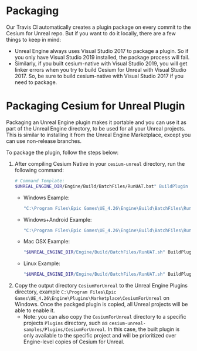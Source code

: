 
# Packaging

Our Travis CI automatically creates a plugin package on every commit to the Cesium for Unreal repo. But if you want to do it locally, there are a few things to keep in mind:

* Unreal Engine always uses Visual Studio 2017 to package a plugin. So if you only have Visual Studio 2019 installed, the package process will fail.
* Similarly, if you built cesium-native with Visual Studio 2019, you will get linker errors when you try to build Cesium for Unreal with Visual Studio 2017. So, be sure to build cesium-native with Visual Studio 2017 if you need to package.

# Packaging Cesium for Unreal Plugin

Packaging an Unreal Engine plugin makes it portable and you can use it as part of the Unreal Engine directory, to be used for all your Unreal projects. This is similar to installing it from the Unreal Engine Marketplace, except you can use non-release branches.

To package the plugin, follow the steps below:

1. After compiling Cesium Native in your `cesium-unreal` directory, run the following command:
    ```bash
    # Command Template:
    $UNREAL_ENGINE_DIR/Engine/Build/BatchFiles/RunUAT.bat" BuildPlugin -Plugin="<absolute path to cesium-unreal/CesiumForUnreal.uplugin>" -Package="<absolute path to output directory>" -CreateSubFolder -TargetPlatforms=<target platforms>
    ```
    * Windows Example:
        ```cmd
        "C:\Program Files\Epic Games\UE_4.26\Engine\Build\BatchFiles\RunUAT.bat" BuildPlugin -Plugin="C:\workspace\cesium-unreal\CesiumForUnreal.uplugin" -Package="C:\workspace\Packages\CesiumForUnreal" -CreateSubFolder -TargetPlatforms=Win64
        ```
    * Windows+Android Example:
        ```cmd
        "C:\Program Files\Epic Games\UE_4.26\Engine\Build\BatchFiles\RunUAT.bat" BuildPlugin -Plugin="C:\workspace\cesium-unreal\CesiumForUnreal.uplugin" -Package="C:\workspace\Packages\CesiumForUnreal" -CreateSubFolder -TargetPlatforms=Win64+Android
        ```
    * Mac OSX Example:
        ```bash
        "$UNREAL_ENGINE_DIR/Engine/Build/BatchFiles/RunUAT.sh" BuildPlugin -Plugin="/home/user/workspace/cesium-unreal/CesiumForUnreal.uplugin" -Package="/home/user/workspace/packages/CesiumForUnreal" -CreateSubFolder -TargetPlatforms=Mac
        ```
    * Linux Example:
        ```bash
        "$UNREAL_ENGINE_DIR/Engine/Build/BatchFiles/RunUAT.sh" BuildPlugin -Plugin="/home/user/workspace/cesium-unreal/CesiumForUnreal.uplugin" -Package="/home/user/workspace/packages/CesiumForUnreal" -CreateSubFolder -TargetPlatforms=Linux
        ```
2. Copy the output directory `CesiumForUnreal` to the Unreal Engine Plugins directory, example `C:\Program Files\Epic Games\UE_4.26\Engine\Plugins\Marketplace\CesiumForUnreal` on Windows. Once the packged plugin is copied, all Unreal projects will be able to enable it.
    * Note: you can also copy the `CesiumForUnreal` directory to a specific projects `Plugins` directory, such as `cesium-unreal-samples/Plugins/CesiumForUnreal`. In this case, the built plugin is only available to the specific project and will be prioritized over Engine-level copies of Cesium for Unreal.


